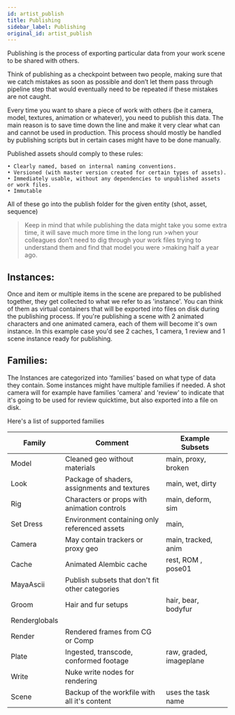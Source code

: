 ```yaml
---
id: artist_publish
title: Publishing
sidebar_label: Publishing
original_id: artist_publish
---
```


Publishing is the process of exporting particular data from your work scene to be shared with others.

Think of publishing as a checkpoint between two people, making sure that we catch mistakes as soon as possible and don’t let them pass through pipeline step that would eventually need to be repeated if these mistakes are not caught.

Every time you want to share a piece of work with others (be it camera, model, textures, animation or whatever), you need to publish this data. The main reason is to save time down the line and make it very clear what can and cannot be used in production.
This process should mostly be handled by publishing scripts but in certain cases might have to be done manually.

Published assets should comply to these rules:

    • Clearly named, based on internal naming conventions.
    • Versioned (with master version created for certain types of assets).
    • Immediately usable, without any dependencies to unpublished assets or work files.
    • Immutable

All of these go into the publish folder for the given entity (shot, asset, sequence)

> Keep in mind that while publishing the data might take you some extra time, it will save much more time in the long run >when your colleagues don’t need to dig through your work files trying to understand them and find that model you were >making half a year ago.

## Instances:

Once and item or multiple items in the scene are prepared to be published together, they get collected to what we refer to as 'instance'. You can think of them as virtual containers that will be exported into files on disk during the publishing process. If you're publishing a scene with 2 animated characters and one animated camera, each of them will become it's own instance. In this example case you'd see 2 caches, 1 camera, 1 review and 1 scene instance ready for publishing.

## Families:

The Instances are categorized into ‘families’ based on what type of data they contain. Some instances might have multiple families if needed. A shot camera will for example have families 'camera' and  'review' to indicate that it's going to be used for review quicktime, but also exported into a file on disk.

Here's a list of supported families

| Family        | Comment                                         | Example Subsets         |
| ------------- | ----------------------------------------------- | ----------------------- |
| Model         | Cleaned geo without materials                   | main, proxy, broken     |
| Look          | Package of shaders, assignments and textures    | main, wet, dirty        |
| Rig           | Characters or props with animation controls     | main, deform, sim       |
| Set Dress     | Environment containing only referenced assets   | main,                   |
| Camera        | May contain trackers or proxy geo               | main, tracked, anim     |
| Cache         | Animated Alembic cache                          | rest, ROM , pose01      |
| MayaAscii     | Publish subsets that don't fit other categories |                         |
| Groom         | Hair and fur setups                             | hair, bear, bodyfur     |
| Renderglobals |                                                 |                         |
| Render        | Rendered frames from CG or Comp                 |                         |
| Plate         | Ingested, transcode, conformed footage          | raw, graded, imageplane |
| Write         | Nuke write nodes for rendering                  |                         |
| Scene         | Backup of the workfile with all it's content    | uses the task name      |
